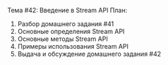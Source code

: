 Тема #42: Введение в Stream API
План:
1. Разбор домашнего задания #41
2. Основные определения Stream API
3. Основные методы Stream API
4. Примеры использования Stream API
5. Выдача и обсуждение домашнего задания #42
